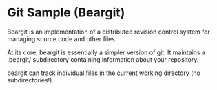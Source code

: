 # Git Sample (Beargit)

Beargit is an implementation of a distributed revision control system for managing source code and other files. 

At its core, beargit is essentially a simpler version of git. It maintains a .beargit/ subdirectory containing information about your repository. 

beargit can track individual files in the current working directory (no subdirectories!).
